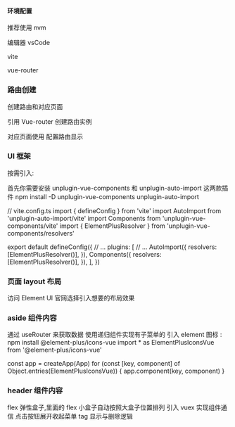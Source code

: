 #### 环境配置

推荐使用 nvm

编辑器 vsCode

vite

vue-router

### 路由创建

创建路由和对应页面

引用 Vue-router 创建路由实例

对应页面使用 <Router-view> 配置路由显示

### UI 框架

按需引入:

首先你需要安装 unplugin-vue-components 和 unplugin-auto-import 这两款插件
npm install -D unplugin-vue-components unplugin-auto-import

// vite.config.ts
import { defineConfig } from 'vite'
import AutoImport from 'unplugin-auto-import/vite'
import Components from 'unplugin-vue-components/vite'
import { ElementPlusResolver } from 'unplugin-vue-components/resolvers'

export default defineConfig({
// ...
plugins: [
// ...
AutoImport({
resolvers: [ElementPlusResolver()],
}),
Components({
resolvers: [ElementPlusResolver()],
}),
],
})

### 页面 layout 布局

访问 Element UI 官网选择引入想要的布局效果

### aside 组件内容

通过 useRouter 来获取数据
使用递归组件实现有子菜单的
引入 element 图标 :
npm install @element-plus/icons-vue
import \* as ElementPlusIconsVue from '@element-plus/icons-vue'

const app = createApp(App)
for (const [key, component] of Object.entries(ElementPlusIconsVue)) {
app.component(key, component)
}

### header 组件内容

flex 弹性盒子,里面的 flex 小盒子自动按照大盒子位置排列
引入 vuex 实现组件通信
点击按钮展开收起菜单
tag 显示与删除逻辑
